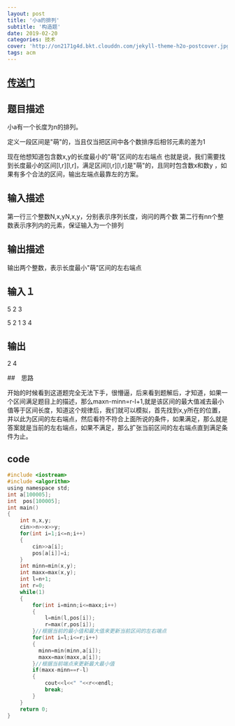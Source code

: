```yaml
---
layout: post
title: '小a的排列'
subtitle: '构造题'
date: 2019-02-20
categories: 技术
cover: 'http://on2171g4d.bkt.clouddn.com/jekyll-theme-h2o-postcover.jpg'
tags: acm
---
```


## [传送门](https://ac.nowcoder.com/acm/contest/317/G)

## 题目描述

小a有一个长度为n的排列。

定义一段区间是"萌"的，当且仅当把区间中各个数排序后相邻元素的差为1

现在他想知道包含数x,y的长度最小的"萌"区间的左右端点 也就是说，我们需要找到长度最小的区间[l,r][l,r]，满足区间[l,r][l,r]是"萌"的，且同时包含数x和数y ，如果有多个合法的区间，输出左端点最靠左的方案。

## 输入描述

第一行三个整数N,x,yN,x,y，分别表示序列长度，询问的两个数
第二行有nn个整数表示序列内的元素，保证输入为一个排列

## 输出描述

输出两个整数，表示长度最小"萌"区间的左右端点

## 输入１

5 2 3

5 2 1 3 4

## 输出

2 4

##　思路

开始的时候看到这道题完全无法下手，很懵逼，后来看到题解后，才知道，如果一个区间满足题目上的描述，那么maxn-minn=r-l+1,就是该区间的最大值减去最小值等于区间长度，知道这个规律后，我们就可以模拟，首先找到x,y所在的位置，并以此为区间的左右端点，然后看符不符合上面所说的条件，如果满足，那么就是答案就是当前的左右端点，如果不满足，那么扩张当前区间的左右端点直到满足条件为止。

## code 

```c
#include <iostream>
#include <algorithm>
using namespace std;
int a[100005];
int  pos[100005];
int main()
{
    int n,x,y;
    cin>>n>>x>>y;
    for(int i=1;i<=n;i++)
    {
        cin>>a[i];
        pos[a[i]]=i;
    }
    int minn=min(x,y);
    int maxx=max(x,y);
    int l=n+1;
    int r=0;
    while(1)
    {
        for(int i=minn;i<=maxx;i++)
        {
            l=min(l,pos[i]);
            r=max(r,pos[i]);
        }//根据当前的最小值和最大值来更新当前区间的左右端点
        for(int i=l;i<=r;i++)
        {
          minn=min(minn,a[i]);
          maxx=max(maxx,a[i]);
        }//根据当前端点来更新最大最小值
        if(maxx-minn==r-l)
        {
            cout<<l<<" "<<r<<endl;
            break;
        }
    }
    return 0;
}
```



